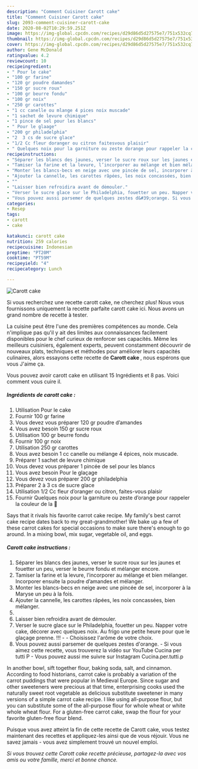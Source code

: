 ```yaml
---
description: "Comment Cuisiner Carott cake"
title: "Comment Cuisiner Carott cake"
slug: 2093-comment-cuisiner-carott-cake
date: 2020-08-02T10:29:59.251Z
image: https://img-global.cpcdn.com/recipes/d29d86d5d27575e7/751x532cq70/carott-cake-photo-principale-de-la-recette.jpg
thumbnail: https://img-global.cpcdn.com/recipes/d29d86d5d27575e7/751x532cq70/carott-cake-photo-principale-de-la-recette.jpg
cover: https://img-global.cpcdn.com/recipes/d29d86d5d27575e7/751x532cq70/carott-cake-photo-principale-de-la-recette.jpg
author: Gene McDonald
ratingvalue: 4.2
reviewcount: 10
recipeingredient:
- " Pour le cake"
- "100 gr farine"
- "120 gr poudre damandes"
- "150 gr sucre roux"
- "100 gr beurre fondu"
- "100 gr noix"
- "250 gr carottes"
- "1 cc canelle ou mlange 4 pices noix muscade"
- "1 sachet de levure chimique"
- "1 pince de sel pour les blancs"
- " Pour le glaage"
- "200 gr philadelphia"
- "2  3 cs de sucre glace"
- "1/2 Cc fleur doranger ou citron faitesvous plaisir"
- " Quelques noix pour la garniture ou zeste dorange pour rappeler la couleur de la "
recipeinstructions:
- "Séparer les blancs des jaunes, verser le sucre roux sur les jaunes et fouetter un peu, verser le beurre fondu et mélanger encore."
- "Tamiser la farine et la levure, l’incorporer au mélange et bien mélanger. Incorporer ensuite la poudre d’amandes et mélanger."
- "Monter les blancs-becs en neige avec une pincée de sel, incorporer à la Maryse un peu à la fois."
- "Ajouter la cannelle, les carottes râpées, les noix concassées, bien mélanger."
- ""
- "Laisser bien refroidira avant de dėmouler."
- "Verser le sucre glace sur le Philadelphia, fouetter un peu. Napper votre cake, décorer avec quelques noix. Au frigo une petite heure pour que le glaçage prenne. !!!   Choisissez l&#39;arôme de votre choix."
- "Vous pouvez aussi parsemer de quelques zestes d&#39;orange. Si vous aimez cette recette, vous trouverez la vidéo sur YouTube Cucina per tutti P Vous pouvez aussi me suivre sur Instagram Cucina.per.tutti.p"
categories:
- Resep
tags:
- carott
- cake

katakunci: carott cake 
nutrition: 259 calories
recipecuisine: Indonesian
preptime: "PT20M"
cooktime: "PT59M"
recipeyield: "4"
recipecategory: Lunch

---
```



![Carott cake](https://img-global.cpcdn.com/recipes/d29d86d5d27575e7/751x532cq70/carott-cake-photo-principale-de-la-recette.jpg)

Si vous recherchez une recette carott cake, ne cherchez plus! Nous vous fournissons uniquement la recette parfaite carott cake ici. Nous avons un grand nombre de recette à tester.

La cuisine peut être l'une des premières compétences au monde. Cela n'implique pas qu'il y ait des limites aux connaissances facilement disponibles pour le chef curieux de renforcer ses capacités. Même les meilleurs cuisiniers, également experts, peuvent constamment découvrir de nouveaux plats, techniques et méthodes pour améliorer leurs capacités culinaires, alors essayons cette recette de <strong> Carott cake </strong>, nous espérons que vous J'aime ça.

<!--inarticleads1-->

Vous pouvez avoir carott cake en utilisant 15 Ingrédients et 8 pas. Voici comment vous cuire il.

##### Ingrédients de carott cake :

1. Utilisation  Pour le cake
1. Fournir 100 gr farine
1. Vous devez vous préparer 120 gr poudre d’amandes
1. Vous avez besoin 150 gr sucre roux
1. Utilisation 100 gr beurre fondu
1. Fournir 100 gr noix
1. Utilisation 250 gr carottes
1. Vous avez besoin 1 cc canelle ou mélange 4 épices, noix muscade.
1. Préparer 1 sachet de levure chimique
1. Vous devez vous préparer 1 pincée de sel pour les blancs
1. Vous avez besoin  Pour le glaçage
1. Vous devez vous préparer 200 gr philadelphia
1. Préparer 2 à 3 cs de sucre glace
1. Utilisation 1/2 Cc fleur d’oranger ou citron, faites-vous plaisir
1. Fournir  Quelques noix pour la garniture ou zeste d’orange pour rappeler la couleur de la 🥕


Says that it rivals his favorite carrot cake recipe. My family&#39;s best carrot cake recipe dates back to my great-grandmother! We bake up a few of these carrot cakes for special occasions to make sure there&#39;s enough to go around. In a mixing bowl, mix sugar, vegetable oil, and eggs. 

<!--inarticleads2-->

##### Carott cake instructions :

1. Séparer les blancs des jaunes, verser le sucre roux sur les jaunes et fouetter un peu, verser le beurre fondu et mélanger encore.
1. Tamiser la farine et la levure, l’incorporer au mélange et bien mélanger. Incorporer ensuite la poudre d’amandes et mélanger.
1. Monter les blancs-becs en neige avec une pincée de sel, incorporer à la Maryse un peu à la fois.
1. Ajouter la cannelle, les carottes râpées, les noix concassées, bien mélanger.
1. 
1. Laisser bien refroidira avant de dėmouler.
1. Verser le sucre glace sur le Philadelphia, fouetter un peu. Napper votre cake, décorer avec quelques noix. Au frigo une petite heure pour que le glaçage prenne. !!!  -  - Choisissez l&#39;arôme de votre choix.
1. Vous pouvez aussi parsemer de quelques zestes d&#39;orange. - Si vous aimez cette recette, vous trouverez la vidéo sur YouTube Cucina per tutti P - Vous pouvez aussi me suivre sur Instagram Cucina.per.tutti.p


In another bowl, sift together flour, baking soda, salt, and cinnamon. According to food historians, carrot cake is probably a variation of the carrot puddings that were popular in Medieval Europe. Since sugar and other sweeteners were precious at that time, enterprising cooks used the naturally sweet root vegetable as delicious substitute sweetener in many versions of a simple carrot cake recipe. I like using all-purpose flour, but you can substitute some of the all-purpose flour for whole wheat or white whole wheat flour. For a gluten-free carrot cake, swap the flour for your favorite gluten-free flour blend. 

<!--inarticleads1-->

<p>
Puisque vous avez atteint la fin de cette recette de Carott cake, vous testez maintenant des recettes et appliquez-les ainsi que de vous réjouir. Vous ne savez jamais - vous avez simplement trouvé un nouvel emploi.
</p>

<p>
<i>Si vous trouvez cette Carott cake recette précieuse, partagez-la avec vos amis ou votre famille, merci et bonne chance.</i>
</p>
